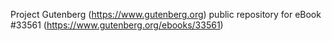 Project Gutenberg (https://www.gutenberg.org) public repository for eBook #33561 (https://www.gutenberg.org/ebooks/33561)
